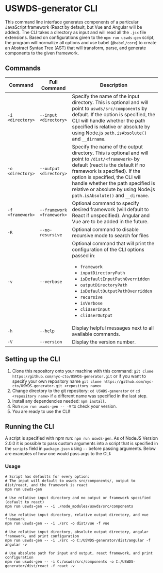 # USWDS-generator CLI

This command line interface generates components of a particular JavaScript framework (React by default, but Vue and Angular will be added). The CLI takes a directory as input and will read all the `.jsx` file extensions. Based on configurations given to the `npm run uswds-gen` script, the program will normalize all options and use babel (`@babel/core`) to create an Abstract Syntax Tree (AST) that will transform, parse, and generate components to the given framework.

## Commands

| Command | Full Command | Description |
| --- | --- | --- |
| `-i <directory>` | `--input <directory>` | Specify the name of the input directory. This is optional and will point to ``uswds/src/components`` by default. If the option is specified, the CLI will handle whether the path specified is relative or absolute by using Node.js ``path.isAbsolute()`` and ``__dirname``. |
| `-o <directory>` | `--output <directory>` | Specify the name of the output directory. This is optional and will point to ``/dist/<framework>`` by default (react is the default if no framework is specified). If the option is specified, the CLI will handle whether the path specified is relative or absolute by using Node.js ``path.isAbsolute()`` and ``__dirname``. |
| `-f <framework>` | `--framework <framework>` | Optional command to specify desired framework (will default to React if unspecified). Angular and Vue are to be added in the future. |
| `-R` | `--no-resursive` | Optional command to disable recursive mode to search for files |
| `-v` | `--verbose` | Optional command that will print the configuration of the CLI options passed in: <ul><li>`framework`</li><li>`inputDirectoryPath`</li><li>`isDefaultInputPathOverridden`</li><li>`outputDirectoryPath`</li><li>`isDefaultOutputPathOverridden`</li><li>`recursive`</li><li>`isVerbose`</li><li>`cliUserInput`</li><li>`cliUserOutput`</li></ul> |
| `-h` | `--help` | Display helpful messages next to all available commands. |
| `-V` | `--version` | Display the version number. |

## Setting up the CLI

1. Clone this repository onto your machine with this command: `git clone https://github.com/nyc-cto/USWDS-generator.git` or if you want to specify your own repository name `git clone https://github.com/nyc-cto/USWDS-generator.git <repository name>`
2. Change directory to the git repository: `cd USWDS-generator` or ``cd <repository name>`` if a different name was specified in the last step.
3. Install any dependencies needed: `npm install`.
4. Run `npm run uswds-gen -- -V` to check your version.
5. You are ready to use the CLI!

## Running the CLI

A script is specified with npm run: `npm run uswds-gen`. As of NodeJS Version 2.0.0 it is possible to pass custom arguments into a script that is specified in the `scripts` field in `package.json` using `--` before passing arguments. Below are examples of how one would pass args to the CLI:

### Usage

```shell
# Script has defaults for every option:
# The input will default to uswds src/components/, output to dist/react, and the framework is react
npm run uswds-gen

# Use relative input directory and no output or framework specified (default to react)
npm run uswds-gen -- -i ./node_modules/uswds/src/components

# Use relative input directory, relative output directory, and vue framework
npm run uswds-gen -- -i ./src -o dist/vue -f vue

# Use relative input directory, absolute output directory, angular framework, and print configuration
npm run uswds-gen -- -i ./src -o C:/USWDS-generator/dist/angular -f angular -v

# Use absolute path for input and output, react framework, and print configuration
npm run uswds-gen -- -i C:/uswds/src/components -o C:/USWDS-generator/dist/react -f react -v
```
